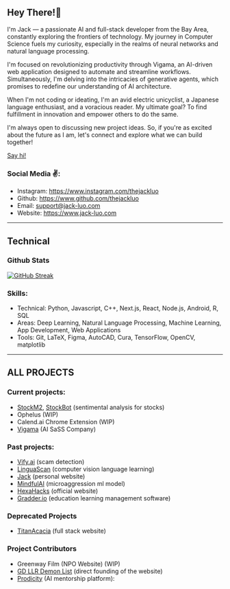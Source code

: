 ## Hey There!👋
I'm Jack — a passionate AI and full-stack developer from the Bay Area, constantly exploring the frontiers of technology. My journey in Computer Science fuels my curiosity, especially in the realms of neural networks and natural language processing.

I'm focused on revolutionizing productivity through Vigama, an AI-driven web application designed to automate and streamline workflows. Simultaneously, I'm delving into the intricacies of generative agents, which promises to redefine our understanding of AI architecture.

When I'm not coding or ideating, I'm an avid electric unicyclist, a Japanese language enthusiast, and a voracious reader. My ultimate goal? To find fulfillment in innovation and empower others to do the same.

I'm always open to discussing new project ideas. So, if you're as excited about the future as I am, let's connect and explore what we can build together!

[Say hi!](https://calendly.com/jackluo)

### Social Media ✌️:
- Instagram: https://www.instagram.com/thejackluo
- Github: https://www.github.com/thejackluo
- Email: support@jack-luo.com
- Website: https://www.jack-luo.com

---
## Technical
### Github Stats
[![GitHub Streak](https://streak-stats.demolab.com?user=thejackluo&theme=dark&date_format=M%20j%5B%2C%20Y%5D)](https://git.io/streak-stats)

### Skills:
- Technical: Python, Javascript, C++, Next.js, React, Node.js, Android, R, SQL
- Areas: Deep Learning, Natural Language Processing, Machine Learning, App Development, Web Applications
- Tools: Git, LaTeX, Figma, AutoCAD, Cura, TensorFlow, OpenCV, matplotlib

---
## ALL PROJECTS
### Current projects:
- [StockM2](https://github.com/thejackluo/stock-model-v2), [StockBot](https://github.com/thejackluo/stockbot) (sentimental analysis for stocks)
- Ophelus (WIP)
- Calend.ai Chrome Extension (WIP)
- [Vigama](https://vigama.tech) (AI SaSS Company) 

### Past projects:
- [Vify.ai](https://github.com/thejackluo/calhacks-ai-24) (scam detection)
- [LinguaScan](https://github.com/thejackluo/lingua-scan) (computer vision language learning)
- [Jack](https://jack-luo.com) (personal website)
- [MindfulAI](https://github.com/thejackluo/mindfulai) (microaggression ml model)
- [HexaHacks](https://hexahacks.com) (official website)
- [Gradder.io](https://gradder.io) (education learning management software)

### Deprecated Projects
- [TitanAcacia](https://titanacacia.com) (full stack website)

### Project Contributors
- Greenway Film (NPO Website) (WIP)
- [GD LLR Demon List](https://gdlrrlist.com/) (direct founding of the website)
- [Prodicity](https://prodicity.org) (AI mentorship platform): 


